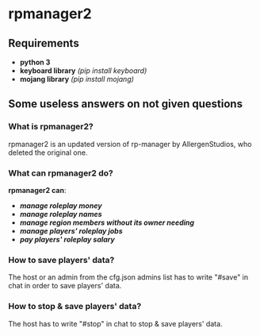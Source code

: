 # rpmanager2

## Requirements

- **python 3**
- **keyboard library** _(pip install keyboard)_
- **mojang library** _(pip install mojang)_

## Some useless answers on not given questions
### What is rpmanager2?

rpmanager2 is an updated version of rp-manager by AllergenStudios, who deleted the original one.

### What can rpmanager2 do?
 
**rpmanager2 can**:

- **_manage roleplay money_**
- **_manage roleplay names_**
- **_manage region members without its owner needing_**
- **_manage players' roleplay jobs_**
- **_pay players' roleplay salary_**

### How to save players' data?

The host or an admin from the cfg.json admins list has to write "#save" in chat in order to save players' data.

### How to stop & save players' data?

The host has to write "#stop" in chat to stop & save players' data.